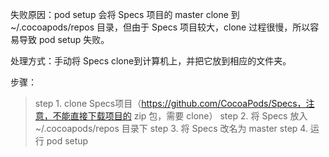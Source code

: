 失败原因：pod setup 会将 Specs 项目的 master clone 到 ~/.cocoapods/repos 目录，但由于 Specs 项目较大，clone 过程很慢，所以容易导致 pod setup 失败。

处理方式：手动将 Specs clone到计算机上，并把它放到相应的文件夹。

步骤：
>step 1. clone Specs项目（https://github.com/CocoaPods/Specs，注意，不能直接下载项目的 zip 包，需要 clone）
>step 2. 将 Specs 放入 ~/.cocoapods/repos 目录下
>step 3. 将 Specs 改名为 master
>step 4. 运行 pod setup
